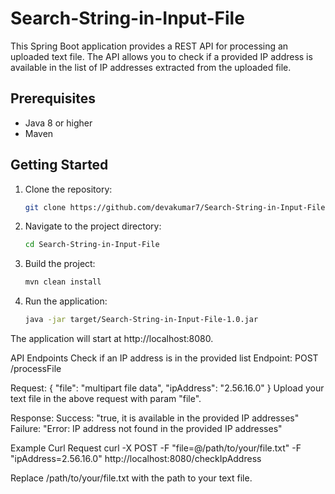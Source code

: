 # Search-String-in-Input-File

This Spring Boot application provides a REST API for processing an uploaded text file. The API allows you to check if a provided IP address is available in the list of IP addresses extracted from the uploaded file.
   
## Prerequisites

- Java 8 or higher
- Maven

## Getting Started

1. Clone the repository:

   ```bash
   git clone https://github.com/devakumar7/Search-String-in-Input-File.git
2. Navigate to the project directory:
   ```bash
   cd Search-String-in-Input-File

3. Build the project:
   ```bash
   mvn clean install
   
4. Run the application:
   ```bash
   java -jar target/Search-String-in-Input-File-1.0.jar

The application will start at http://localhost:8080.

API Endpoints
Check if an IP address is in the provided list
Endpoint:
POST /processFile

Request:
{
  "file": "multipart file data",
  "ipAddress": "2.56.16.0"
}
Upload your text file in the above request with param "file".

Response:
Success: "true, it is available in the provided IP addresses"
Failure: "Error: IP address not found in the provided IP addresses"

Example Curl Request
curl -X POST -F "file=@/path/to/your/file.txt" -F "ipAddress=2.56.16.0" http://localhost:8080/checkIpAddress

Replace /path/to/your/file.txt with the path to your text file.
